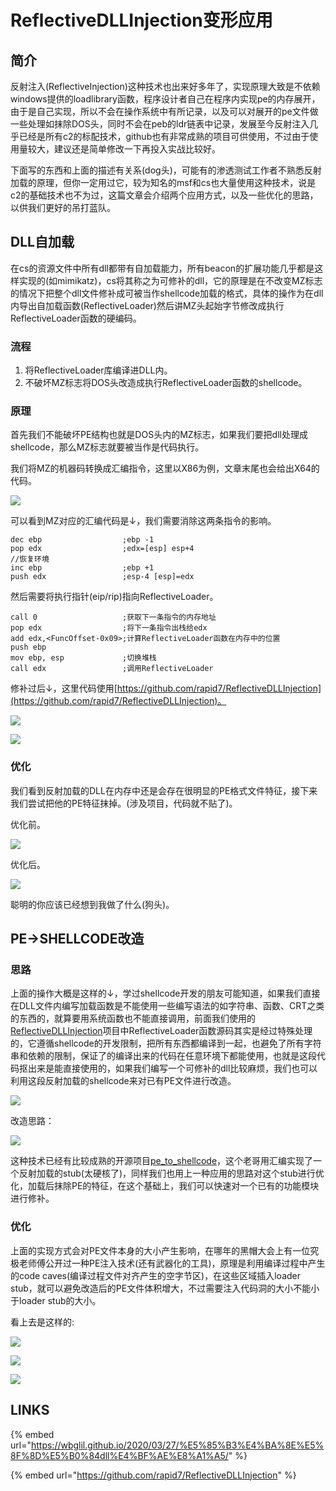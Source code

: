 # ReflectiveDLLInjection变形应用

## 简介

反射注入\(ReflectiveInjection\)这种技术也出来好多年了，实现原理大致是不依赖windows提供的loadlibrary函数，程序设计者自己在程序内实现pe的内存展开，由于是自己实现，所以不会在操作系统中有所记录，以及可以对展开的pe文件做一些处理如抹除DOS头，同时不会在peb的ldr链表中记录，发展至今反射注入几乎已经是所有c2的标配技术，github也有非常成熟的项目可供使用，不过由于使用量较大，建议还是简单修改一下再投入实战比较好。

下面写的东西和上面的描述有关系\(dog头\)，可能有的渗透测试工作者不熟悉反射加载的原理，但你一定用过它，较为知名的msf和cs也大量使用这种技术，说是c2的基础技术也不为过，这篇文章会介绍两个应用方式，以及一些优化的思路，以供我们更好的吊打蓝队。

## DLL自加载

在cs的资源文件中所有dll都带有自加载能力，所有beacon的扩展功能几乎都是这样实现的\(如mimikatz\)，cs将其称之为可修补的dll，它的原理是在不改变MZ标志的情况下把整个dll文件修补成可被当作shellcode加载的格式，具体的操作为在dll内导出自加载函数\(ReflectiveLoader\)然后讲MZ头起始字节修改成执行ReflectiveLoader函数的硬编码。

### 流程

1. 将ReflectiveLoader库编译进DLL内。
2. 不破坏MZ标志将DOS头改造成执行ReflectiveLoader函数的shellcode。

### 原理

首先我们不能破坏PE结构也就是DOS头内的MZ标志，如果我们要把dll处理成shellcode，那么MZ标志就要被当作是代码执行。

我们将MZ的机器码转换成汇编指令，这里以X86为例，文章末尾也会给出X64的代码。

![](../.gitbook/assets/image%20%28225%29.png)

可以看到MZ对应的汇编代码是↓，我们需要消除这两条指令的影响。

```text
dec ebp                  ;ebp -1
pop edx                  ;edx=[esp] esp+4
//恢复环境
inc ebp                  ;ebp +1
push edx                 ;esp-4 [esp]=edx
```

然后需要将执行指针\(eip/rip\)指向ReflectiveLoader。

```text
call 0                   ;获取下一条指令的内存地址
pop edx                  ;将下一条指令出栈给edx
add edx,<FuncOffset-0x09>;计算ReflectiveLoader函数在内存中的位置
push ebp
mov ebp, esp             ;切换堆栈
call edx                 ;调用ReflectiveLoader
```

修补过后↓，这里代码使用[https://github.com/rapid7/ReflectiveDLLInjection](https://github.com/rapid7/ReflectiveDLLInjection)。

![](../.gitbook/assets/image%20%28227%29.png)

![](../.gitbook/assets/image%20%28224%29.png)

### 优化

我们看到反射加载的DLL在内存中还是会存在很明显的PE格式文件特征，接下来我们尝试把他的PE特征抹掉。\(涉及项目，代码就不贴了\)。

优化前。

![](../.gitbook/assets/image%20%28231%29.png)

优化后。

![](../.gitbook/assets/image%20%28230%29.png)

聪明的你应该已经想到我做了什么\(狗头\)。

## PE-&gt;SHELLCODE改造

### 思路

上面的操作大概是这样的↓，学过shellcode开发的朋友可能知道，如果我们直接在DLL文件内编写加载函数是不能使用一些编写语法的如字符串、函数、CRT之类的东西的，就算要用系统函数也不能直接调用，前面我们使用的[ReflectiveDLLInjection](https://github.com/rapid7/ReflectiveDLLInjection)项目中ReflectiveLoader函数源码其实是经过特殊处理的，它遵循shellcode的开发限制，把所有东西都编译到一起，也避免了所有字符串和依赖的限制，保证了的编译出来的代码在任意环境下都能使用，也就是这段代码抠出来是能直接使用的，如果我们编写一个可修补的dll比较麻烦，我们也可以利用这段反射加载的shellcode来对已有PE文件进行改造。

![](../.gitbook/assets/image%20%28233%29.png)

改造思路：

![](../.gitbook/assets/image%20%28234%29.png)

这种技术已经有比较成熟的开源项目[pe\_to\_shellcode](https://github.com/hasherezade/pe_to_shellcode.git)，这个老哥用汇编实现了一个反射加载的stub\(太硬核了\)，同样我们也用上一种应用的思路对这个stub进行优化，加载后抹除PE的特征，在这个基础上，我们可以快速对一个已有的功能模块进行修补。

### 优化

上面的实现方式会对PE文件本身的大小产生影响，在哪年的黑帽大会上有一位究极老师傅公开过一种PE注入技术\(还有武器化的工具\)，原理是利用编译过程中产生的code caves\(编译过程文件对齐产生的空字节区\)，在这些区域插入loader stub，就可以避免改造后的PE文件体积增大，不过需要注入代码洞的大小不能小于loader stub的大小。

看上去是这样的:

![](../.gitbook/assets/image%20%28232%29.png)

![](../.gitbook/assets/image%20%28237%29.png)

![](../.gitbook/assets/image%20%28235%29.png)

## LINKS

{% embed url="https://wbglil.github.io/2020/03/27/%E5%85%B3%E4%BA%8E%E5%8F%8D%E5%B0%84dll%E4%BF%AE%E8%A1%A5/" %}

{% embed url="https://github.com/rapid7/ReflectiveDLLInjection" %}



